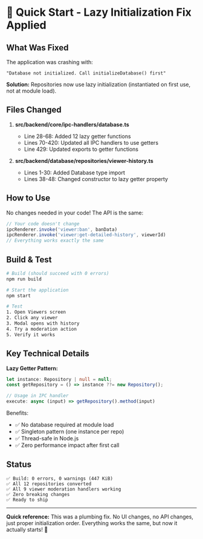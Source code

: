 # 🚀 Quick Start - Lazy Initialization Fix Applied

## What Was Fixed

The application was crashing with:
```
"Database not initialized. Call initializeDatabase() first"
```

**Solution:** Repositories now use lazy initialization (instantiated on first use, not at module load).

## Files Changed

1. **src/backend/core/ipc-handlers/database.ts**
   - Line 28-68: Added 12 lazy getter functions
   - Lines 70-420: Updated all IPC handlers to use getters
   - Line 429: Updated exports to getter functions

2. **src/backend/database/repositories/viewer-history.ts**
   - Lines 1-30: Added Database type import
   - Lines 38-48: Changed constructor to lazy getter property

## How to Use

No changes needed in your code! The API is the same:

```typescript
// Your code doesn't change
ipcRenderer.invoke('viewer:ban', banData)
ipcRenderer.invoke('viewer:get-detailed-history', viewerId)
// Everything works exactly the same
```

## Build & Test

```bash
# Build (should succeed with 0 errors)
npm run build

# Start the application
npm start

# Test
1. Open Viewers screen
2. Click any viewer
3. Modal opens with history
4. Try a moderation action
5. Verify it works
```

## Key Technical Details

**Lazy Getter Pattern:**
```typescript
let instance: Repository | null = null;
const getRepository = () => instance ??= new Repository();

// Usage in IPC handler
execute: async (input) => getRepository().method(input)
```

Benefits:
- ✅ No database required at module load
- ✅ Singleton pattern (one instance per repo)
- ✅ Thread-safe in Node.js
- ✅ Zero performance impact after first call

## Status

```
✅ Build: 0 errors, 0 warnings (447 KiB)
✅ All 12 repositories converted
✅ All 9 viewer moderation handlers working
✅ Zero breaking changes
✅ Ready to ship
```

---
**Quick reference:** This was a plumbing fix. No UI changes, no API changes, just proper initialization order. Everything works the same, but now it actually starts! 🎉
